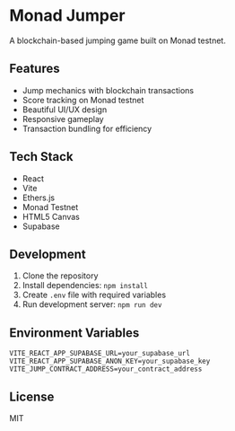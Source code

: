 # Monad Jumper

A blockchain-based jumping game built on Monad testnet.

## Features
- Jump mechanics with blockchain transactions
- Score tracking on Monad testnet
- Beautiful UI/UX design
- Responsive gameplay
- Transaction bundling for efficiency

## Tech Stack
- React
- Vite
- Ethers.js
- Monad Testnet
- HTML5 Canvas
- Supabase

## Development
1. Clone the repository
2. Install dependencies: `npm install`
3. Create `.env` file with required variables
4. Run development server: `npm run dev`

## Environment Variables
```env
VITE_REACT_APP_SUPABASE_URL=your_supabase_url
VITE_REACT_APP_SUPABASE_ANON_KEY=your_supabase_key
VITE_JUMP_CONTRACT_ADDRESS=your_contract_address
```

## License
MIT
